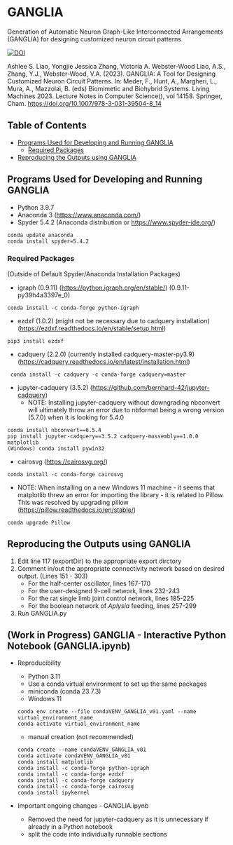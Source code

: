 # GANGLIA
Generation of Automatic Neuron Graph-Like Interconnected Arrangements (GANGLIA) for designing customized neuron circuit patterns

[![DOI](https://zenodo.org/badge/622026352.svg)](https://zenodo.org/badge/latestdoi/622026352)

Ashlee S. Liao, Yongjie Jessica Zhang, Victoria A. Webster-Wood
Liao, A.S., Zhang, Y.J., Webster-Wood, V.A. (2023). GANGLIA: A Tool for Designing Customized Neuron Circuit Patterns. In: Meder, F., Hunt, A., Margheri, L., Mura, A., Mazzolai, B. (eds) Biomimetic and Biohybrid Systems. Living Machines 2023. Lecture Notes in Computer Science(), vol 14158. Springer, Cham. https://doi.org/10.1007/978-3-031-39504-8_14

## Table of Contents
* [Programs Used for Developing and Running GANGLIA](#programs-used-for-developing-and-running-ganglia)
  * [Required Packages](#required-packages)
* [Reproducing the Outputs using GANGLIA](#reproducing-the-outputs-using-ganglia)

## Programs Used for Developing and Running GANGLIA
- Python 3.9.7
- Anaconda 3 (https://www.anaconda.com/)
- Spyder 5.4.2 (Anaconda distribution or https://www.spyder-ide.org/)
```
conda update anaconda
conda install spyder=5.4.2
```

### Required Packages 
(Outside of Default Spyder/Anaconda Installation Packages)
- igraph (0.9.11) (https://python.igraph.org/en/stable/) (0.9.11-py39h4a3397e_0)
```
conda install -c conda-forge python-igraph 
```
- ezdxf (1.0.2) (might not be necessary due to cadquery installation) (https://ezdxf.readthedocs.io/en/stable/setup.html)
```
pip3 install ezdxf
```
- cadquery (2.2.0) (currently installed cadquery-master-py3.9) (https://cadquery.readthedocs.io/en/latest/installation.html)
```
 conda install -c cadquery -c conda-forge cadquery=master
```
- jupyter-cadquery (3.5.2) (https://github.com/bernhard-42/jupyter-cadquery)
  - NOTE: Installing jupyter-cadquery without downgrading nbconvert will ultimately throw an error due to nbformat being a wrong version (5.7.0) when it is looking for 5.4.0
```
conda install nbconvert==6.5.4
pip install jupyter-cadquery==3.5.2 cadquery-massembly==1.0.0 matplotlib
(Windows) conda install pywin32
```
- cairosvg (https://cairosvg.org/)
```
conda install -c conda-forge cairosvg
```
- NOTE: When installing on a new Windows 11 machine - it seems that matplotlib threw an error for importing the library - it is related to Pillow. This was resolved by upgrading pillow (https://pillow.readthedocs.io/en/stable/)
```
conda upgrade Pillow
```

## Reproducing the Outputs using GANGLIA
1. Edit line 117 (exportDir) to the appropriate export dirctory
2. Comment in/out the appropriate connectivity network based on desired output. (Lines 151 - 303)
    - For the half-center oscillator, lines 167-170
    - For the user-designed 9-cell network, lines 232-243
    - For the rat single limb joint control network, lines 185-225
    - For the boolean network of _Aplysia_ feeding, lines 257-299
3. Run GANGLIA.py

## (Work in Progress) GANGLIA - Interactive Python Notebook (GANGLIA.ipynb)
- Reproducibility
  - Python 3.11
  - Use a conda virtual environment to set up the same packages
  - miniconda (conda 23.7.3)
  - Windows 11
  ```
  conda env create --file condaVENV_GANGLIA_v01.yaml --name virtual_environment_name
  conda activate virtual_environment_name
  ```
  - manual creation (not recommended)
  ```
  conda create --name condaVENV_GANGLIA_v01
  conda activate condaVENV_GANGLIA_v01
  conda install matplotlib
  conda install -c conda-forge python-igraph
  conda install -c conda-forge ezdxf
  conda install -c conda-forge cadquery
  conda install -c conda-forge cairosvg
  conda install ipykernel
  ```

- Important ongoing changes - GANGLIA.ipynb
  - Removed the need for jupyter-cadquery as it is unnecessary if already in a Python notebook
  - split the code into individually runnable sections

